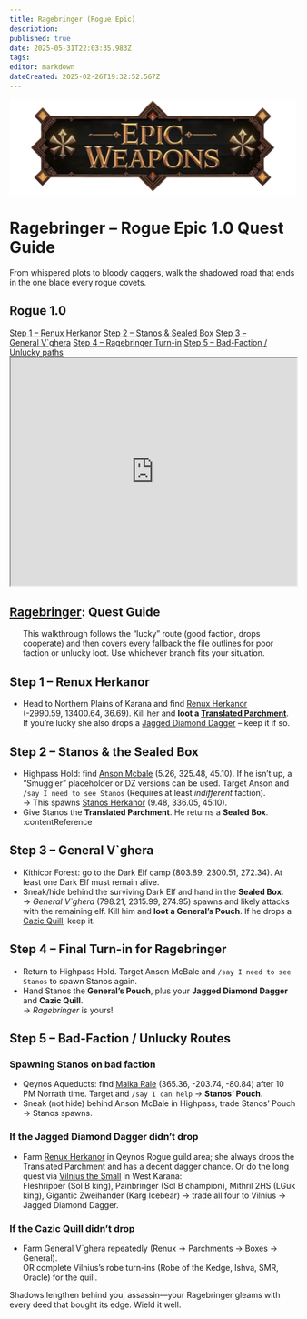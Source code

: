 ```yaml
---
title: Ragebringer (Rogue Epic)
description: 
published: true
date: 2025-05-31T22:03:35.983Z
tags: 
editor: markdown
dateCreated: 2025-02-26T19:32:52.567Z
---
```


<!-- ───────────── Rogue Epic 1.0 – Ragebringer ───────────── -->
<div class="page-container">

  <!-- Header ------------------------------------------------------- -->
  <div class="hero-card">
    <img src="/epicweapons.webp" alt="Epic Rogue Weapons Banner" class="hero-img">
    <h1 class="hero-title">Ragebringer – Rogue Epic&nbsp;1.0 Quest Guide</h1>
    <p class="hero-sub">From whispered plots to bloody daggers, walk the shadowed road that ends in the one blade every rogue covets.</p>
  </div>

  <!-- Original top-level heading kept intact ----------------------- -->
  <h2 id="top" class="quest-card">Rogue 1.0</h2>

  <!-- Quick-Nav ---------------------------------------------------- -->
  <nav class="toc-nav">
    <a href="#step1">Step&nbsp;1 – Renux Herkanor</a>
    <a href="#step2">Step&nbsp;2 – Stanos &amp; Sealed Box</a>
    <a href="#step3">Step&nbsp;3 – General&nbsp;V`ghera</a>
    <a href="#step4">Step&nbsp;4 – Ragebringer Turn-in</a>
    <a href="#step5">Step&nbsp;5 – Bad-Faction / Unlucky paths</a>
  </nav>

  <!-- Item Preview ------------------------------------------------- -->
  <iframe src="https://eqdb.net/item/detail/2011057" width="100%" height="400"></iframe>

  <!-- Intro -------------------------------------------------------- -->
  <div class="quest-card" id="intro">
<h2><a href="https://eqdb.net/item/detail/2011057">Ragebringer</a>: Quest Guide</h2>
<ul>
  This walkthrough follows the “lucky” route (good faction, drops cooperate) and then covers every fallback the file outlines for poor faction or unlucky loot. Use whichever branch fits your situation.
</ul>
  </div>

  <!-- ────────── Step 1 ────────── -->
  <div class="quest-card" id="step1">
<h2>Step 1 – Renux Herkanor</h2>
<ul>
  <li>Head to Northern Plains of Karana and find <a href="https://eqdb.net/npc/detail/86153">Renux Herkanor</a> (-2990.59,&nbsp;13400.64,&nbsp;36.69). Kill her and <strong>loot a <a href="https://eqdb.net/item/detail/18188">Translated Parchment</a></strong>. If you’re lucky she also drops a <a href="https://eqdb.net/item/detail/12979">Jagged Diamond Dagger</a> – keep it if so.</li>
</ul>
  </div>

  <!-- ────────── Step 2 ────────── -->
  <div class="quest-card" id="step2">
<h2>Step 2 – Stanos &amp; the Sealed Box</h2>
<ul>
  <li>Highpass Hold: find <a href="https://eqdb.net/npc/detail/6086">Anson Mcbale</a> (5.26,&nbsp;325.48,&nbsp;45.10). If he isn’t up, a “Smuggler” placeholder or DZ versions can be used. Target Anson and <code>/say I need to see Stanos</code> (Requires at least <em>indifferent</em> faction). <br>
      → This spawns <a href="https://eqdb.net/npc/detail/6079">Stanos Herkanor</a> (9.48,&nbsp;336.05,&nbsp;45.10).</li>
  <li>Give Stanos the <strong>Translated Parchment</strong>. He returns a <strong>Sealed Box</strong>. :contentReference</li>
</ul>
  </div>

  <!-- ────────── Step 3 ────────── -->
  <div class="quest-card" id="step3">
<h2>Step 3 – General V`ghera</h2>
<ul>
  <li>Kithicor Forest: go to the Dark Elf camp (803.89,&nbsp;2300.51,&nbsp;272.34). At least one Dark Elf must remain alive.</li>
  <li>Sneak/hide behind the surviving Dark Elf and hand in the <strong>Sealed Box</strong>. <br>
      → <em>General V`ghera</em> (798.21,&nbsp;2315.99,&nbsp;274.95) spawns and likely attacks with the remaining elf. Kill him and <strong>loot a General’s Pouch</strong>. If he drops a <a href="https://eqdb.net/item/detail/20498">Cazic Quill</a>, keep it.</li>
</ul>
  </div>

  <!-- ────────── Step 4 ────────── -->
  <div class="quest-card" id="step4">
<h2>Step 4 – Final Turn-in for Ragebringer</h2>
<ul>
  <li>Return to Highpass Hold. Target Anson McBale and <code>/say I need to see Stanos</code> to spawn Stanos again.</li>
  <li>Hand Stanos the <strong>General’s Pouch</strong>, plus your <strong>Jagged Diamond Dagger</strong> and <strong>Cazic Quill</strong>.<br>
      → <em>Ragebringer</em> is yours!</li>
</ul>
  </div>

  <!-- ────────── Step 5 – Alternate Paths ────────── -->
  <div class="quest-card final" id="step5">
<h2>Step 5 – Bad-Faction / Unlucky Routes</h2>

<h3>Spawning Stanos on bad faction</h3>
<ul>
  <li>Qeynos Aqueducts: find <a href="https://eqdb.net/npc/detail/6166">Malka Rale</a> (365.36,&nbsp;-203.74,&nbsp;-80.84) after 10 PM Norrath time. Target and <code>/say I can help</code> → <strong>Stanos’ Pouch</strong>.</li>
  <li>Sneak (not hide) behind Anson McBale in Highpass, trade Stanos’ Pouch → Stanos spawns.</li>
</ul>

<h3>If the Jagged Diamond Dagger didn’t drop</h3>
<ul>
  <li>Farm <a href="https://eqdb.net/npc/detail/86153">Renux Herkanor</a> in Qeynos Rogue guild area; she always drops the Translated Parchment and has a decent dagger chance. Or do the long quest via <a href="https://eqdb.net/npc/detail/16717">Vilnius the Small</a> in West Karana:<br>
      Fleshripper (Sol B king), Painbringer (Sol B champion), Mithril 2HS (LGuk king), Gigantic Zweihander (Karg Icebear) → trade all four to Vilnius → Jagged Diamond Dagger.</li>
</ul>

<h3>If the Cazic Quill didn’t drop</h3>
<ul>
  <li>Farm General V`ghera repeatedly (Renux → Parchments → Boxes → General).<br>
      OR complete Vilnius’s robe turn-ins (Robe of the Kedge, Ishva, SMR, Oracle) for the quill. </li>
</ul>
  </div>

  <p class="reward">Shadows lengthen behind you, assassin—your Ragebringer gleams with every deed that bought its edge. Wield it well.</p>

</div>
